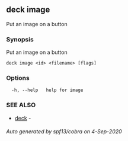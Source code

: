 ## deck image

Put an image on a button

### Synopsis

Put an image on a button

```
deck image <id> <filename> [flags]
```

### Options

```
  -h, --help   help for image
```

### SEE ALSO

* [deck](index.md)	 - 

###### Auto generated by spf13/cobra on 4-Sep-2020
